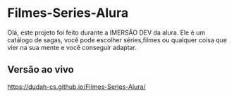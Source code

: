 # Filmes-Series-Alura
Olá, este projeto foi feito durante a IMERSÃO DEV da alura. Ele é um catálogo de sagas, você pode escolher séries,filmes ou qualquer coisa que vier na sua mente e você conseguir adaptar.

## Versão ao vivo
https://dudah-cs.github.io/Filmes-Series-Alura/

